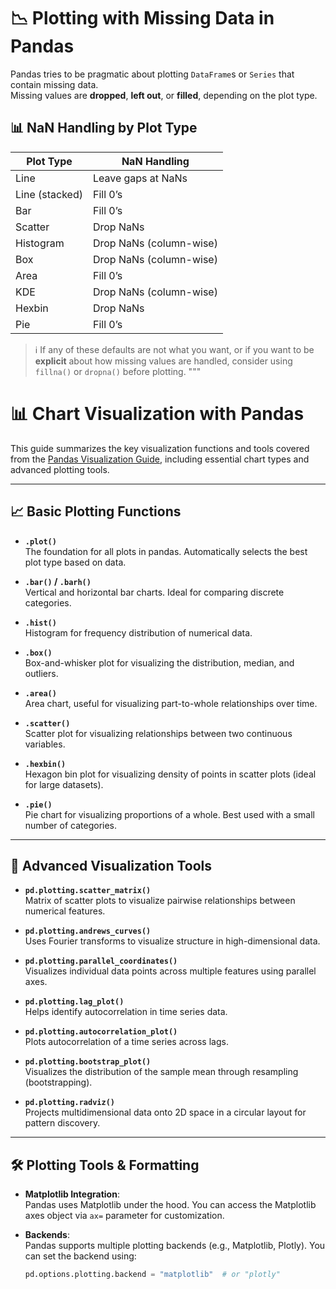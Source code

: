 
# 📉 Plotting with Missing Data in Pandas

Pandas tries to be pragmatic about plotting `DataFrame`s or `Series` that contain missing data.  
Missing values are **dropped**, **left out**, or **filled**, depending on the plot type.

## 📊 NaN Handling by Plot Type

| **Plot Type**     | **NaN Handling**                       |
|-------------------|----------------------------------------|
| Line              | Leave gaps at NaNs                     |
| Line (stacked)    | Fill 0’s                               |
| Bar               | Fill 0’s                               |
| Scatter           | Drop NaNs                              |
| Histogram         | Drop NaNs (column-wise)                |
| Box               | Drop NaNs (column-wise)                |
| Area              | Fill 0’s                               |
| KDE               | Drop NaNs (column-wise)                |
| Hexbin            | Drop NaNs                              |
| Pie               | Fill 0’s                               |

> ℹ️ If any of these defaults are not what you want, or if you want to be **explicit** about how missing values are handled, consider using `fillna()` or `dropna()` before plotting.
"""


# 📊 Chart Visualization with Pandas

This guide summarizes the key visualization functions and tools covered from the [Pandas Visualization Guide](https://pandas.pydata.org/pandas-docs/stable/user_guide/visualization.html#), including essential chart types and advanced plotting tools.

---

## 📈 Basic Plotting Functions

- **`.plot()`**  
  The foundation for all plots in pandas. Automatically selects the best plot type based on data.

- **`.bar()` / `.barh()`**  
  Vertical and horizontal bar charts. Ideal for comparing discrete categories.

- **`.hist()`**  
  Histogram for frequency distribution of numerical data.

- **`.box()`**  
  Box-and-whisker plot for visualizing the distribution, median, and outliers.

- **`.area()`**  
  Area chart, useful for visualizing part-to-whole relationships over time.

- **`.scatter()`**  
  Scatter plot for visualizing relationships between two continuous variables.

- **`.hexbin()`**  
  Hexagon bin plot for visualizing density of points in scatter plots (ideal for large datasets).

- **`.pie()`**  
  Pie chart for visualizing proportions of a whole. Best used with a small number of categories.

---

## 🧰 Advanced Visualization Tools

- **`pd.plotting.scatter_matrix()`**  
  Matrix of scatter plots to visualize pairwise relationships between numerical features.

- **`pd.plotting.andrews_curves()`**  
  Uses Fourier transforms to visualize structure in high-dimensional data.

- **`pd.plotting.parallel_coordinates()`**  
  Visualizes individual data points across multiple features using parallel axes.

- **`pd.plotting.lag_plot()`**  
  Helps identify autocorrelation in time series data.

- **`pd.plotting.autocorrelation_plot()`**  
  Plots autocorrelation of a time series across lags.

- **`pd.plotting.bootstrap_plot()`**  
  Visualizes the distribution of the sample mean through resampling (bootstrapping).

- **`pd.plotting.radviz()`**  
  Projects multidimensional data onto 2D space in a circular layout for pattern discovery.

---

## 🛠️ Plotting Tools & Formatting

- **Matplotlib Integration**:  
  Pandas uses Matplotlib under the hood. You can access the Matplotlib axes object via `ax=` parameter for customization.

- **Backends**:  
  Pandas supports multiple plotting backends (e.g., Matplotlib, Plotly). You can set the backend using:
  ```python
  pd.options.plotting.backend = "matplotlib"  # or "plotly"